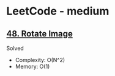 # LeetCode - medium

## [48. Rotate Image](https://leetcode.com/problems/rotate-image/)

Solved

* Complexity: O(N^2)
* Memory: O(1)
